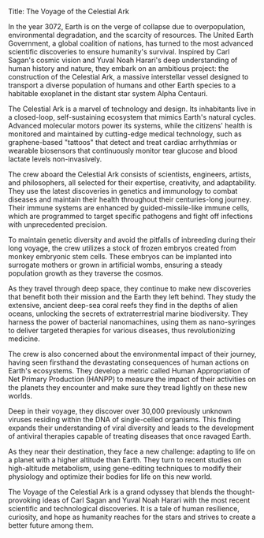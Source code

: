 Title: The Voyage of the Celestial Ark

In the year 3072, Earth is on the verge of collapse due to overpopulation, environmental degradation, and the scarcity of resources. The United Earth Government, a global coalition of nations, has turned to the most advanced scientific discoveries to ensure humanity's survival. Inspired by Carl Sagan's cosmic vision and Yuval Noah Harari's deep understanding of human history and nature, they embark on an ambitious project: the construction of the Celestial Ark, a massive interstellar vessel designed to transport a diverse population of humans and other Earth species to a habitable exoplanet in the distant star system Alpha Centauri.

The Celestial Ark is a marvel of technology and design. Its inhabitants live in a closed-loop, self-sustaining ecosystem that mimics Earth's natural cycles. Advanced molecular motors power its systems, while the citizens' health is monitored and maintained by cutting-edge medical technology, such as graphene-based "tattoos" that detect and treat cardiac arrhythmias or wearable biosensors that continuously monitor tear glucose and blood lactate levels non-invasively.

The crew aboard the Celestial Ark consists of scientists, engineers, artists, and philosophers, all selected for their expertise, creativity, and adaptability. They use the latest discoveries in genetics and immunology to combat diseases and maintain their health throughout their centuries-long journey. Their immune systems are enhanced by guided-missile-like immune cells, which are programmed to target specific pathogens and fight off infections with unprecedented precision.

To maintain genetic diversity and avoid the pitfalls of inbreeding during their long voyage, the crew utilizes a stock of frozen embryos created from monkey embryonic stem cells. These embryos can be implanted into surrogate mothers or grown in artificial wombs, ensuring a steady population growth as they traverse the cosmos.

As they travel through deep space, they continue to make new discoveries that benefit both their mission and the Earth they left behind. They study the extensive, ancient deep-sea coral reefs they find in the depths of alien oceans, unlocking the secrets of extraterrestrial marine biodiversity. They harness the power of bacterial nanomachines, using them as nano-syringes to deliver targeted therapies for various diseases, thus revolutionizing medicine.

The crew is also concerned about the environmental impact of their journey, having seen firsthand the devastating consequences of human actions on Earth's ecosystems. They develop a metric called Human Appropriation of Net Primary Production (HANPP) to measure the impact of their activities on the planets they encounter and make sure they tread lightly on these new worlds.

Deep in their voyage, they discover over 30,000 previously unknown viruses residing within the DNA of single-celled organisms. This finding expands their understanding of viral diversity and leads to the development of antiviral therapies capable of treating diseases that once ravaged Earth.

As they near their destination, they face a new challenge: adapting to life on a planet with a higher altitude than Earth. They turn to recent studies on high-altitude metabolism, using gene-editing techniques to modify their physiology and optimize their bodies for life on this new world.

The Voyage of the Celestial Ark is a grand odyssey that blends the thought-provoking ideas of Carl Sagan and Yuval Noah Harari with the most recent scientific and technological discoveries. It is a tale of human resilience, curiosity, and hope as humanity reaches for the stars and strives to create a better future among them.